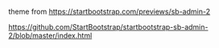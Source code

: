 theme from https://startbootstrap.com/previews/sb-admin-2

https://github.com/StartBootstrap/startbootstrap-sb-admin-2/blob/master/index.html
